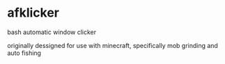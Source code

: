# afklicker
bash automatic window clicker

originally dessigned for use with minecraft, specifically mob grinding and auto fishing
